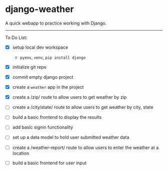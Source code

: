 # django-weather

A quick webapp to practice working with Django.

---

To Do List:

- [x] setup local dev workspace
    - `pyenv`, `venv`, `pip install django`
- [x] initialize git repo

- [x] commit empty django project

- [x] create a `weather` app in the project

- [x] create a /zip/ route to allow users to get weather by zip

- [ ] create a /city/state/ route to allow users to get weather by city, state

- [ ] build a basic frontend to display the results

- [ ] add basic signin functionality

- [ ] set up a data model to hold user submitted weather data 

- [ ] create a /weather-report/ route to allow users to enter the weather at a location

- [ ] build a basic frontend for user input